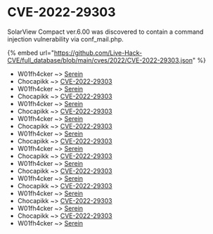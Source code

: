 # CVE-2022-29303

SolarView Compact ver.6.00 was discovered to contain a command injection vulnerability via conf_mail.php.

{% embed url="https://github.com/Live-Hack-CVE/full_database/blob/main/cves/2022/CVE-2022-29303.json" %}


* W01fh4cker ~> [Serein](https://www.alice-snow.ru/2022/database/cve-2022-29303/serein-w01fh4cker)
* Chocapikk ~> [CVE-2022-29303](https://www.alice-snow.ru/2022/database/cve-2022-29303/cve-2022-29303-chocapikk)
* W01fh4cker ~> [Serein](https://www.alice-snow.ru/2022/database/cve-2022-29303/serein-w01fh4cker)
* Chocapikk ~> [CVE-2022-29303](https://www.alice-snow.ru/2022/database/cve-2022-29303/cve-2022-29303-chocapikk)
* W01fh4cker ~> [Serein](https://www.alice-snow.ru/2022/database/cve-2022-29303/serein-w01fh4cker)
* Chocapikk ~> [CVE-2022-29303](https://www.alice-snow.ru/2022/database/cve-2022-29303/cve-2022-29303-chocapikk)
* W01fh4cker ~> [Serein](https://www.alice-snow.ru/2022/database/cve-2022-29303/serein-w01fh4cker)
* Chocapikk ~> [CVE-2022-29303](https://www.alice-snow.ru/2022/database/cve-2022-29303/cve-2022-29303-chocapikk)
* W01fh4cker ~> [Serein](https://www.alice-snow.ru/2022/database/cve-2022-29303/serein-w01fh4cker)
* Chocapikk ~> [CVE-2022-29303](https://www.alice-snow.ru/2022/database/cve-2022-29303/cve-2022-29303-chocapikk)
* W01fh4cker ~> [Serein](https://www.alice-snow.ru/2022/database/cve-2022-29303/serein-w01fh4cker)
* Chocapikk ~> [CVE-2022-29303](https://www.alice-snow.ru/2022/database/cve-2022-29303/cve-2022-29303-chocapikk)
* W01fh4cker ~> [Serein](https://www.alice-snow.ru/2022/database/cve-2022-29303/serein-w01fh4cker)
* Chocapikk ~> [CVE-2022-29303](https://www.alice-snow.ru/2022/database/cve-2022-29303/cve-2022-29303-chocapikk)
* W01fh4cker ~> [Serein](https://www.alice-snow.ru/2022/database/cve-2022-29303/serein-w01fh4cker)
* Chocapikk ~> [CVE-2022-29303](https://www.alice-snow.ru/2022/database/cve-2022-29303/cve-2022-29303-chocapikk)
* W01fh4cker ~> [Serein](https://www.alice-snow.ru/2022/database/cve-2022-29303/serein-w01fh4cker)
* Chocapikk ~> [CVE-2022-29303](https://www.alice-snow.ru/2022/database/cve-2022-29303/cve-2022-29303-chocapikk)
* W01fh4cker ~> [Serein](https://www.alice-snow.ru/2022/database/cve-2022-29303/serein-w01fh4cker)
* Chocapikk ~> [CVE-2022-29303](https://www.alice-snow.ru/2022/database/cve-2022-29303/cve-2022-29303-chocapikk)
* W01fh4cker ~> [Serein](https://www.alice-snow.ru/2022/database/cve-2022-29303/serein-w01fh4cker)